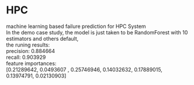 # HPC
machine learning based failure prediction for HPC System <br>
In the demo case study, the model is just taken to be RandomForest with 10 estimators and others default,<br>
the runing results: <br>
precision: 0.884664 <br>
recall: 0.903929 <br>
feature importances:<br>
[0.21289642, 0.0493607 , 0.25746946, 0.14032632, 0.17889015, 0.13974791, 0.02130903] <br>

